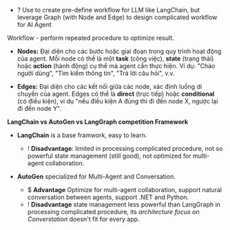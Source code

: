 + ? Use to create pre-define workflow for LLM like LangChain, but leverage Graph (with Node and Edge) to design complicated workflow for AI Agent

Workflow - perform repeated procedure to optimize result. 

- **Nodes:** Đại diện cho các bước hoặc giai đoạn trong quy trình hoạt động của agent. Mỗi node có thể là một **task** (công việc), **state** (trạng thái) hoặc **action** (hành động) cụ thể mà agent cần thực hiện. Ví dụ: "Chào người dùng", "Tìm kiếm thông tin", "Trả lời câu hỏi", v.v.
	
- **Edges:** Đại diện cho các kết nối giữa các node, xác định luồng di chuyển của agent. Edges có thể là **direct** (trực tiếp) hoặc **conditional** (có điều kiện), ví dụ "nếu điều kiện A đúng thì đi đến node X, ngược lại đi đến node Y".

**LangChain vs AutoGen vs LangGraph competition Framework**
+ **LangChain** is a base framwork, easy to learn.
	+ ! **Disadvantage**: limited in processing complicated procedure, not so powerful state management (still good), not optimized for multi-agent collaboration. 
	
+ **AutoGen** specialized for Multi-Agent and Conversation.
	+ $ **Advantage** Optimize for multi-agent collaboration, support natural conversation between agents, support .NET and Python.
	+ ! **Disadvantage** state management less powerful than LangGraph in processing complicated procedure, its *architecture focus on Converstation* doesn't fit for every app. 
	